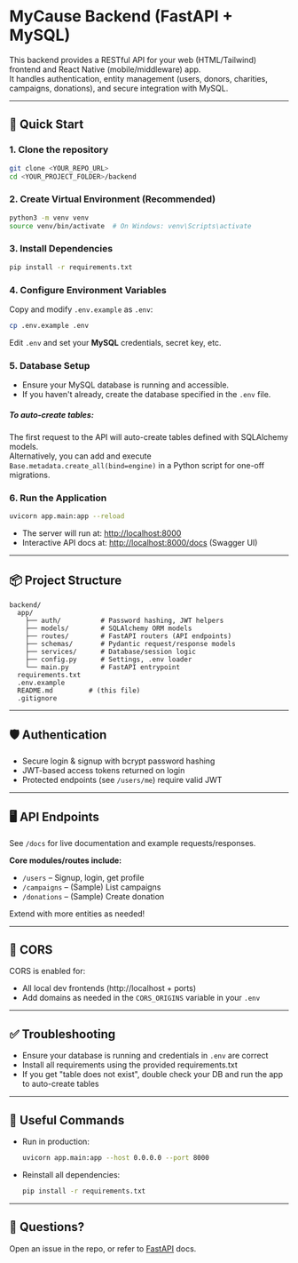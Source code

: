 
# MyCause Backend (FastAPI + MySQL)

This backend provides a RESTful API for your web (HTML/Tailwind) frontend and React Native (mobile/middleware) app.  
It handles authentication, entity management (users, donors, charities, campaigns, donations), and secure integration with MySQL.

---

## 🚀 Quick Start

### 1. **Clone the repository**  
```sh
git clone <YOUR_REPO_URL>
cd <YOUR_PROJECT_FOLDER>/backend
```

### 2. **Create Virtual Environment (Recommended)**  
```sh
python3 -m venv venv
source venv/bin/activate  # On Windows: venv\Scripts\activate
```

### 3. **Install Dependencies**  
```sh
pip install -r requirements.txt
```

### 4. **Configure Environment Variables**  
Copy and modify `.env.example` as `.env`:

```sh
cp .env.example .env
```

Edit `.env` and set your **MySQL** credentials, secret key, etc.

### 5. **Database Setup**

- Ensure your MySQL database is running and accessible.
- If you haven't already, create the database specified in the `.env` file.

##### To auto-create tables:
The first request to the API will auto-create tables defined with SQLAlchemy models.  
Alternatively, you can add and execute `Base.metadata.create_all(bind=engine)` in a Python script for one-off migrations.

### 6. **Run the Application**  
```sh
uvicorn app.main:app --reload
```
- The server will run at: [http://localhost:8000](http://localhost:8000)
- Interactive API docs at: [http://localhost:8000/docs](http://localhost:8000/docs) (Swagger UI)

---

## 📦 Project Structure

```
backend/
  app/
    ├── auth/          # Password hashing, JWT helpers
    ├── models/        # SQLAlchemy ORM models
    ├── routes/        # FastAPI routers (API endpoints)
    ├── schemas/       # Pydantic request/response models
    ├── services/      # Database/session logic
    ├── config.py      # Settings, .env loader
    └── main.py        # FastAPI entrypoint
  requirements.txt
  .env.example
  README.md         # (this file)
  .gitignore
```

---

## 🛡️ Authentication

- Secure login & signup with bcrypt password hashing
- JWT-based access tokens returned on login
- Protected endpoints (see `/users/me`) require valid JWT

---

## 🖥️ API Endpoints

See `/docs` for live documentation and example requests/responses.

**Core modules/routes include:**  
- `/users`    – Signup, login, get profile  
- `/campaigns` – (Sample) List campaigns  
- `/donations` – (Sample) Create donation

Extend with more entities as needed!

---

## 🔄 CORS

CORS is enabled for:
- All local dev frontends (http://localhost + ports)
- Add domains as needed in the `CORS_ORIGINS` variable in your `.env`

---

## ✅ Troubleshooting

- Ensure your database is running and credentials in `.env` are correct
- Install all requirements using the provided requirements.txt
- If you get "table does not exist", double check your DB and run the app to auto-create tables

---

## 📖 Useful Commands

- Run in production:  
  ```sh
  uvicorn app.main:app --host 0.0.0.0 --port 8000
  ```
- Reinstall all dependencies:  
  ```sh
  pip install -r requirements.txt
  ```

---

## 💬 Questions?

Open an issue in the repo, or refer to [FastAPI](https://fastapi.tiangolo.com/) docs.

